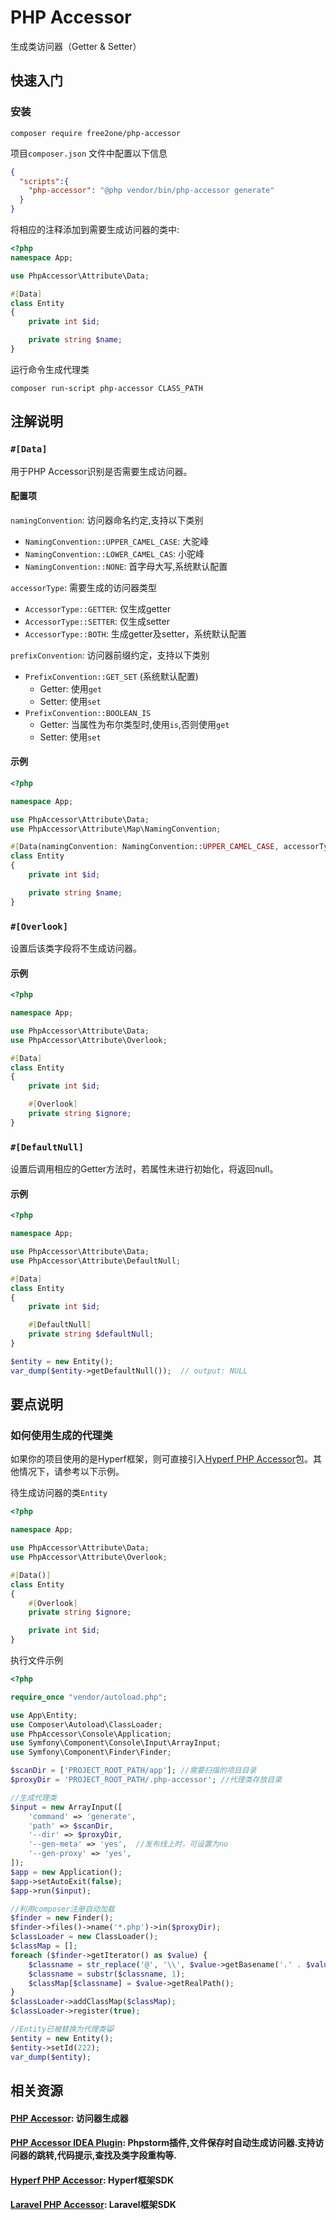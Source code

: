 # PHP Accessor

生成类访问器（Getter & Setter）

## 快速入门

### 安装

```console
composer require free2one/php-accessor
```

项目`composer.json` 文件中配置以下信息
```json
{
  "scripts":{
    "php-accessor": "@php vendor/bin/php-accessor generate"
  }
}
```
将相应的注释添加到需要生成访问器的类中:
```php
<?php
namespace App;

use PhpAccessor\Attribute\Data;

#[Data]
class Entity
{
    private int $id;

    private string $name;
}

```
运行命令生成代理类
```console
composer run-script php-accessor CLASS_PATH
```

## 注解说明

### `#[Data]`
用于PHP Accessor识别是否需要生成访问器。

#### 配置项

`namingConvention`: 访问器命名约定,支持以下类别
  - `NamingConvention::UPPER_CAMEL_CASE`: 大驼峰
  - `NamingConvention::LOWER_CAMEL_CAS`: 小驼峰
  - `NamingConvention::NONE`: 首字母大写,系统默认配置


`accessorType`: 需要生成的访问器类型
  - `AccessorType::GETTER`: 仅生成getter
  - `AccessorType::SETTER`: 仅生成setter
  - `AccessorType::BOTH`: 生成getter及setter，系统默认配置

`prefixConvention`: 访问器前缀约定，支持以下类别
  - `PrefixConvention::GET_SET` (系统默认配置)
    - Getter: 使用`get`
    - Setter: 使用`set`
  - `PrefixConvention::BOOLEAN_IS` 
    - Getter: 当属性为布尔类型时,使用`is`,否则使用`get`
    - Setter: 使用`set`

#### 示例

```php
<?php

namespace App;

use PhpAccessor\Attribute\Data;
use PhpAccessor\Attribute\Map\NamingConvention;

#[Data(namingConvention: NamingConvention::UPPER_CAMEL_CASE, accessorType: AccessorType::GETTER)]
class Entity
{
    private int $id;

    private string $name;
}
```



### `#[Overlook]`

设置后该类字段将不生成访问器。

#### 示例

```php
<?php

namespace App;

use PhpAccessor\Attribute\Data;
use PhpAccessor\Attribute\Overlook;

#[Data]
class Entity
{
    private int $id;

    #[Overlook]
    private string $ignore;
}
```

### `#[DefaultNull]`

设置后调用相应的Getter方法时，若属性未进行初始化，将返回null。

#### 示例
```php
<?php

namespace App;

use PhpAccessor\Attribute\Data;
use PhpAccessor\Attribute\DefaultNull;

#[Data]
class Entity
{
    private int $id;

    #[DefaultNull]
    private string $defaultNull;
}

$entity = new Entity();
var_dump($entity->getDefaultNull());  // output: NULL
```




## 要点说明

### 如何使用生成的代理类

如果你的项目使用的是Hyperf框架，则可直接引入<a href="https://github.com/kkguan/hyperf-php-accessor">Hyperf PHP Accessor</a>包。其他情况下，请参考以下示例。

待生成访问器的类`Entity`

```php
<?php

namespace App;

use PhpAccessor\Attribute\Data;
use PhpAccessor\Attribute\Overlook;

#[Data()]
class Entity
{
    #[Overlook]
    private string $ignore;

    private int $id;
}
```

执行文件示例

```php
<?php

require_once "vendor/autoload.php";

use App\Entity;
use Composer\Autoload\ClassLoader;
use PhpAccessor\Console\Application;
use Symfony\Component\Console\Input\ArrayInput;
use Symfony\Component\Finder\Finder;

$scanDir = ['PROJECT_ROOT_PATH/app']; //需要扫描的项目目录
$proxyDir = 'PROJECT_ROOT_PATH/.php-accessor'; //代理类存放目录

//生成代理类
$input = new ArrayInput([
    'command' => 'generate',
    'path' => $scanDir,
    '--dir' => $proxyDir,
    '--gen-meta' => 'yes',  //发布线上时，可设置为no
    '--gen-proxy' => 'yes',
]);
$app = new Application();
$app->setAutoExit(false);
$app->run($input);

//利用composer注册自动加载
$finder = new Finder();
$finder->files()->name('*.php')->in($proxyDir);
$classLoader = new ClassLoader();
$classMap = [];
foreach ($finder->getIterator() as $value) {
    $classname = str_replace('@', '\\', $value->getBasename('.' . $value->getExtension()));
    $classname = substr($classname, 1);
    $classMap[$classname] = $value->getRealPath();
}
$classLoader->addClassMap($classMap);
$classLoader->register(true);

//Entity已被替换为代理类😸
$entity = new Entity();
$entity->setId(222);
var_dump($entity);
```

## 相关资源

#### <a href="https://github.com/kkguan/php-accessor">PHP Accessor</a>: 访问器生成器

#### <a href="https://github.com/kkguan/php-accessor-idea-plugin">PHP Accessor IDEA Plugin</a>: Phpstorm插件,文件保存时自动生成访问器.支持访问器的跳转,代码提示,查找及类字段重构等.

#### <a href="https://github.com/kkguan/hyperf-php-accessor">Hyperf PHP Accessor</a>: Hyperf框架SDK

#### <a href="https://github.com/kkguan/laravel-php-accessor">Laravel PHP Accessor</a>: Laravel框架SDK